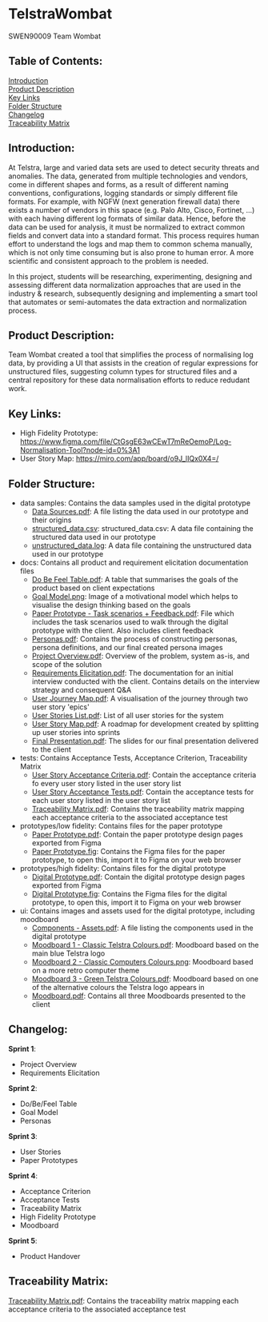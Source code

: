 # TelstraWombat
SWEN90009 Team Wombat

## Table of Contents:

<a href="#Intro">Introduction</a><br>
<a href="#Description">Product Description</a><br>
<a href="#Links">Key Links</a><br>
<a href="#Structure">Folder Structure</a><br>
<a href="#Changelog">Changelog</a><br>
<a href="#Matrix">Traceability Matrix</a><br>

<h2 id="Intro">Introduction:</h2>

At Telstra, large and varied data sets are used to detect security threats and anomalies. The data, generated from multiple technologies and vendors, come in different shapes and forms, as a result of different naming conventions, configurations, logging standards or simply different file formats. For example, with NGFW (next generation firewall data) there exists a number of vendors in this space (e.g. Palo Alto, Cisco, Fortinet, ...) with each having different log formats of similar data. Hence, before the data can be used for analysis, it must be normalized to extract common fields and convert data into a standard format. This process requires human effort to understand the logs and map them to common schema manually, which is not only time consuming but is also prone to human error. A more scientific and consistent approach to the problem is needed.



In this project, students will be researching, experimenting, designing and assessing different data normalization approaches that are used in the industry & research, subsequently designing and implementing a smart tool that automates or semi-automates the data extraction and normalization process.  

<h2 id="Description">Product Description:</h2>

Team Wombat created a tool that simplifies the process of normalising log data, by providing a UI that assists in the creation of regular expressions for unstructured files, suggesting column types for structured files and a central repository for these data normalisation efforts to reduce redudant work.


<h2 id="Links">Key Links:</h2>

- High Fidelity Prototype: https://www.figma.com/file/CtGsgE63wCEwT7mReOemoP/Log-Normalisation-Tool?node-id=0%3A1
- User Story Map: https://miro.com/app/board/o9J_lIQx0X4=/

<h2 id="Structure">Folder Structure:</h2>

- data samples: Contains the data samples used in the digital prototype
  * [Data Sources.pdf](data%20samples/Data%20Sources.pdf): A file listing the data used in our prototype and their origins
  * [structured_data.csv](data%20samples/structured_data.csv): structured_data.csv: A data file containing the structured data used in our prototype
  * [unstructured_data.log](data%20samples/unstructured_data.log): A data file containing the unstructured data used in our prototype
- docs: Contains all product and requirement elicitation documentation files
  * [Do Be Feel Table.pdf](docs/Do%20Be%20Feel%20Table.pdf): A table that summarises the goals of the product based on client expectations
  * [Goal Model.png](docs/Goal%20Model.png): Image of a motivational model which helps to visualise the design thinking based on the goals
  * [Paper Prototype - Task scenarios + Feedback.pdf](docs/Paper%20Prototype%20-%20Task%20scenarios%20+%20Feedback.pdf): File which includes the task scenarios used to walk through the digital prototype with the client. Also includes client feedback
  * [Personas.pdf](docs/Personas.pdf): Contains the process of constructing personas, persona definitions, and our final created persona images
  * [Project Overview.pdf](docs/Project%20Overview.pdf): Overview of the problem, system as-is, and scope of the solution
  * [Requirements Elicitation.pdf](docs/Requirements%20Elicitation.pdf): The documentation for an initial interview conducted with the client. Contains details on the interview strategy and consequent Q&A
  * [User Journey Map.pdf](docs/User%20Journey%20Map.pdf): A visualisation of the journey through two user story 'epics'
  * [User Stories List.pdf](docs/User%20Stories%20List.pdf): List of all user stories for the system
  * [User Story Map.pdf](docs/User%20Story%20Map.pdf): A roadmap for development created by splitting up user stories into sprints
  * [Final Presentation.pdf](docs/Final%20Presentation.pdf): The slides for our final presentation delivered to the client
- tests: Contains Acceptance Tests, Acceptance Criterion, Traceability Matrix
  * [User Story Acceptance Criteria.pdf](tests/User%20Story%20Acceptance%20Criteria.pdf): Contain the acceptance criteria fo every user story listed in the user story list
  * [User Story Acceptance Tests.pdf](tests/User%20Story%20Acceptance%20Tests.pdf): Contain the acceptance tests for each user story listed in the user story list
  * [Traceability Matrix.pdf](tests/Traceability%20Matrix.pdf): Contains the traceability matrix mapping each acceptance criteria to the associated acceptance test
- prototypes/low fidelity: Contains files for the paper prototype
  * [Paper Prototype.pdf](prototypes/low%20fidelity/Paper%20Prototype.pdf): Contain the paper prototype design pages exported from Figma
  * [Paper Prototype.fig](prototypes/low%20fidelity/Paper%20Prototype.fig): Contains the Figma files for the paper prototype, to open this, import it to Figma on your web browser
- prototypes/high fidelity: Contains files for the digital prototype
  * [Digital Prototype.pdf](prototypes/high%20fidelity/Digital%20Prototype.pdf): Contain the digital prototype design pages exported from Figma
  * [Digital Prototype.fig](prototypes/high%20fidelity/Digital%20Prototype.fig): Contains the Figma files for the digital prototype, to open this, import it to Figma on your web browser
- ui: Contains images and assets used for the digital prototype, including moodboard
  * [Components - Assets.pdf](ui/Components%20-%20Assets.pdf): A file listing the components used in the digital prototype
  * [Moodboard 1 - Classic Telstra Colours.pdf](ui/Moodboard%201%20-%20Classic%20Telstra%20Colours.pdf): Moodboard based on the main blue Telstra logo 
  * [Moodboard 2 - Classic Computers Colours.png](ui/Moodboard%202%20-%20Classic%20Computers%20Colours.png): Moodboard based on a more retro computer theme
  * [Moodboard 3 - Green Telstra Colours.pdf](ui/Moodboard%203%20-%20Green%20Telstra%20Colours.pdf): Moodboard based on one of the alternative colours the Telstra logo appears in 
  * [Moodboard.pdf](ui/Moodboard.pdf): Contains all three Moodboards presented to the client

<h2 id="Changelog">Changelog:</h2>

**Sprint 1**:
- Project Overview
- Requirements Elicitation

**Sprint 2**:
- Do/Be/Feel Table
- Goal Model
- Personas

**Sprint 3**:
 - User Stories
 - Paper Prototypes

**Sprint 4**:
 - Acceptance Criterion
 - Acceptance Tests
 - Traceability Matrix
 - High Fidelity Prototype
 - Moodboard

**Sprint 5**:
- Product Handover

<h2 id="Matrix">Traceability Matrix:</h2>

[Traceability Matrix.pdf](tests/Traceability%20Matrix.pdf): Contains the traceability matrix mapping each acceptance criteria to the associated acceptance test
